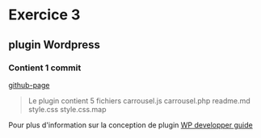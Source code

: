 # Exercice 3 
## plugin Wordpress
### Contient 1 commit

[github-page](https://github.com/laetiJSTE/31w-extension-tp1)
>Le plugin contient 5 fichiers
carrousel.js
carrousel.php
readme.md
style.css
style.css.map

Pour plus d'information sur la conception de plugin
[WP developper guide](https://developper.wordpress.org/plugins)
